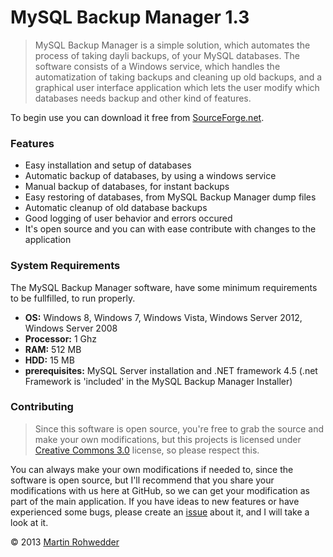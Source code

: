 # MySQL Backup Manager 1.3 #

> MySQL Backup Manager is a simple solution, which automates the process of taking dayli backups, of your MySQL databases. The software consists of a Windows service, which handles the automatization of taking backups and cleaning up old backups, and a graphical user interface application which lets the user modify which databases needs backup and other kind of features.

To begin use you can download it free from [SourceForge.net](https://sourceforge.net/projects/mysqlbackupmanager/).

### Features ###

- Easy installation and setup of databases
- Automatic backup of databases, by using a windows service
- Manual backup of databases, for instant backups
- Easy restoring of databases, from MySQL Backup Manager dump files
- Automatic cleanup of old database backups
- Good logging of user behavior and errors occured
- It's open source and you can with ease contribute with changes to the application

### System Requirements ###

The MySQL Backup Manager software, have some minimum requirements to be fullfilled, to run properly.

* **OS:** Windows 8, Windows 7, Windows Vista, Windows Server 2012, Windows Server 2008
* **Processor:** 1 Ghz
* **RAM:** 512 MB
* **HDD:** 15 MB
* **prerequisites:** MySQL Server installation and .NET framework 4.5 (.net Framework is 'included' in the MySQL Backup Manager Installer)

### Contributing ###

> Since this software is open source, you're free to grab the source and make your own modifications, but this projects is licensed under [Creative Commons 3.0](http://creativecommons.org/licenses/by-nc-sa/3.0/) license, so please respect this.

You can always make your own modifications if needed to, since the software is open source, but I'll recommend that you share your modifications with us here at GitHub, so we can get your modification as part of the main application. If you have ideas to new features or have experienced some bugs, please create an [issue](https://github.com/martin-rohwedder/MySQL-Backup-Manager/issues) about it, and I will take a look at it.

&copy; 2013 [Martin Rohwedder](http://www.martinrohwedder.dk)